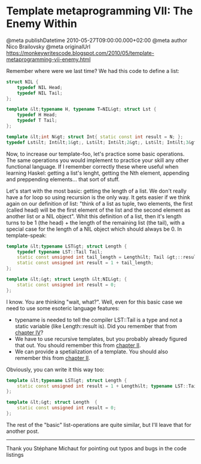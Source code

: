 # Template metaprogramming VII: The Enemy Within

@meta publishDatetime 2010-05-27T09:00:00.000+02:00
@meta author Nico Brailovsky
@meta originalUrl https://monkeywritescode.blogspot.com/2010/05/template-metaprogramming-vii-enemy.html

Remember where were we last time? We had this code to define a list:

```c++
struct NIL {
	typedef NIL Head;
	typedef NIL Tail;
};

template &lt;typename H, typename T=NIL&gt; struct Lst {
	typedef H Head;
	typedef T Tail;
};

template &lt;int N&gt; struct Int{ static const int result = N; };
typedef Lst&lt; Int&lt;1&gt;, Lst&lt; Int&lt;2&gt;, Lst&lt; Int&lt;3&gt; &gt; &gt; &gt; OneTwoThree;
```

Now, to increase our template-foo, let's practice some basic operations. The same operations you would implement to practice your skill any other functional language. If I remember correctly these where useful when learning Haskel: getting a list's lenght, getting the Nth element, appending and preppending elements... that sort of stuff.

Let's start with the most basic: getting the length of a list. We don't really have a for loop so using recursion is the only way. It gets easier if we think again on our definition of list: "think of a list as tuple, two elements, the first (called head) will be the first element of the list and the second element as another list or a NIL object". Whit this definition of a list, then it's length turns to be 1 (the head) + the length of the remaining list (the tail), with a special case for the length of a NIL object which should always be 0. In template-speak:

```c++
template &lt;typename LST&gt; struct Length {
	typedef typename LST::Tail Tail;
	static const unsigned int tail_length = Length&lt; Tail &gt;::result;
	static const unsigned int result = 1 + tail_length;
};

template &lt;&gt; struct Length &lt;NIL&gt; {
	static const unsigned int result = 0;
};
```

I know. You are thinking "wait, what?". Well, even for this basic case we need to use some esoteric language features:

* typename is needed to tell the compiler LST::Tail is a type and not a static variable (like Length::result is). Did you remember that from [chapter IV](md_blog/2010/0506_TemplatemetaprogrammingIVNightmarestocome.md)?
* We have to use recursive templates, but you probably already figured that out. You should remember this from [chapter II](md_blog/2010/0422_TemplatemetaprogrammingIIOpenningthebox.md).
* We can provide a spetialization of a template. You should also remember this from [chapter II](md_blog/2010/0422_TemplatemetaprogrammingIIOpenningthebox.md).

Obviously, you can write it this way too:

```c++
template &lt;typename LST&gt; struct Length {
	static const unsigned int result = 1 + Length&lt; typename LST::Tail &gt;::result;
};

template &lt;&gt; struct Length  {
	static const unsigned int result = 0;
};
```

The rest of the "basic" list-operations are quite similar, but I'll leave that for another post.

---

Thank you Stéphane Michaut for pointing out typos and bugs in the code listings

